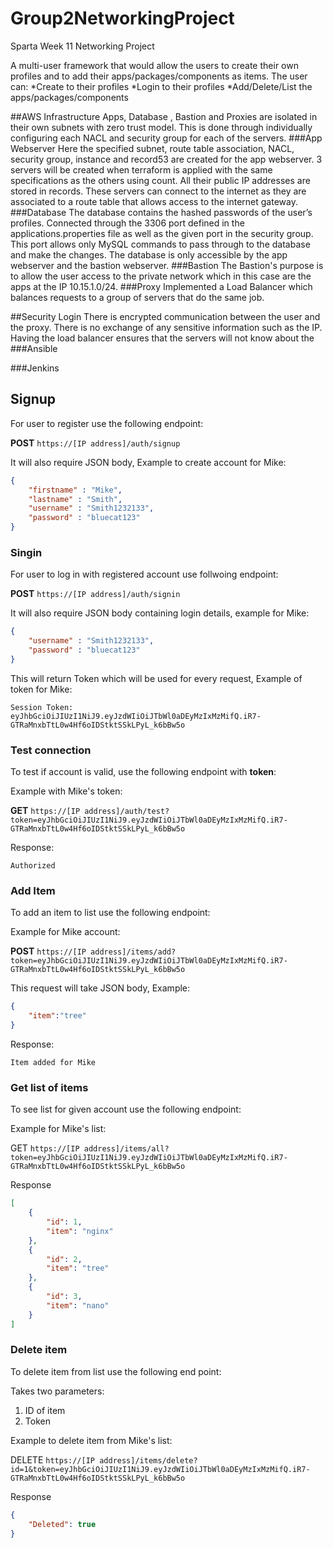 # Group2NetworkingProject
Sparta Week 11 Networking Project

A multi-user framework that would allow the users to create their own profiles and to add their apps/packages/components as items.
The user can:
*Create to their profiles
*Login to their profiles
*Add/Delete/List the apps/packages/components


##AWS Infrastructure
Apps, Database , Bastion and Proxies are isolated in their own subnets with zero trust model. This is done through individually configuring each NACL and security group for each of the servers.
###App Webserver
Here the specified subnet, route table association, NACL, security group, instance and record53 are created for the app webserver.
3 servers will be created when terraform is applied with the same specifications as the others using count. All their public IP addresses are stored in records. These servers can connect to the internet as they are associated to a route table that allows access to the internet gateway.
###Database
The database contains the hashed passwords of the user’s profiles. Connected through the 3306 port defined in the applications.properties file as well as the given port in the security group. This port allows only MySQL commands to pass through to the database and make the changes. The database is only accessible by the app webserver and the bastion webserver.
###Bastion
The Bastion's purpose is to allow the user access to the private network which in this case are the apps at the IP 10.15.1.0/24.
###Proxy
Implemented a Load Balancer which balances requests to a group of servers that do the same job.

##Security
Login
There is encrypted communication between the user and the proxy. There is no exchange of any sensitive information such as the IP. Having the load balancer ensures that the servers will not know about the
###Ansible

###Jenkins


## Signup

For user to register use the following endpoint:

**POST** `https://[IP address]/auth/signup`

It will also require JSON body, Example to create account for Mike:

```json
{
    "firstname" : "Mike",
    "lastname" : "Smith",
    "username" : "Smith1232133",
    "password" : "bluecat123"
}
```


### Singin

For user to log in with registered account use follwoing endpoint:

**POST** `https://[IP address]/auth/signin`

It will also require JSON body containing login details, example for Mike:

```JSon
{
    "username" : "Smith1232133",
    "password" : "bluecat123"
}
```

This will return Token which will be used for every request, Example of token for Mike:

```
Session Token: eyJhbGciOiJIUzI1NiJ9.eyJzdWIiOiJTbWl0aDEyMzIxMzMifQ.iR7-GTRaMnxbTtL0w4Hf6oIDStktSSkLPyL_k6bBw5o
```

### Test connection

To test if account is valid, use the following endpoint with **token**:

Example with Mike's token:

**GET** `https://[IP address]/auth/test?token=eyJhbGciOiJIUzI1NiJ9.eyJzdWIiOiJTbWl0aDEyMzIxMzMifQ.iR7-GTRaMnxbTtL0w4Hf6oIDStktSSkLPyL_k6bBw5o`

Response:

```
Authorized
```
### Add Item

To add an item to list use the following endpoint:

Example for Mike account:

**POST** `https://[IP address]/items/add?token=eyJhbGciOiJIUzI1NiJ9.eyJzdWIiOiJTbWl0aDEyMzIxMzMifQ.iR7-GTRaMnxbTtL0w4Hf6oIDStktSSkLPyL_k6bBw5o`

This request will take JSON body, Example:

```json
{
    "item":"tree"
}
```

Response:

```
Item added for Mike
```

### Get list of items

To see list for given account use the following endpoint:

Example for Mike's list:

GET `https://[IP address]/items/all?token=eyJhbGciOiJIUzI1NiJ9.eyJzdWIiOiJTbWl0aDEyMzIxMzMifQ.iR7-GTRaMnxbTtL0w4Hf6oIDStktSSkLPyL_k6bBw5o`

Response

```json
[
    {
        "id": 1,
        "item": "nginx"
    },
    {
        "id": 2,
        "item": "tree"
    },
    {
        "id": 3,
        "item": "nano"
    }
]
```

### Delete item
To delete item from list use the following end point:

Takes two parameters:

1. ID of item
2. Token

Example to delete item from Mike's list:

DELETE `https://[IP address]/items/delete?id=1&token=eyJhbGciOiJIUzI1NiJ9.eyJzdWIiOiJTbWl0aDEyMzIxMzMifQ.iR7-GTRaMnxbTtL0w4Hf6oIDStktSSkLPyL_k6bBw5o`

Response

```json
{
    "Deleted": true
}
```
